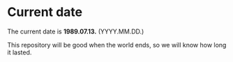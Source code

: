 # Current date

The current date is **1989.07.13.** (YYYY.MM.DD.)

This repository will be good when the world ends, so we will know how long it lasted.
